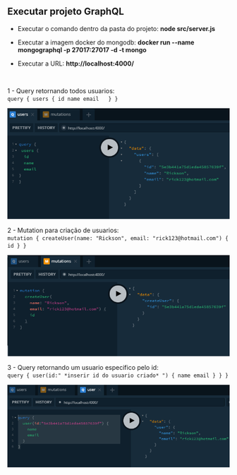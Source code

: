 ## **Executar projeto GraphQL**

- Executar o comando dentro da pasta do projeto: **node src/server.js**

- Executar a imagem docker do mongodb: **docker run --name mongographql -p 27017:27017 -d -t mongo**

- Executar a URL: **http://localhost:4000/**
<br />

  1 - Query retornando todos usuarios: <br>
   `query {
      users {
        id
        name
        email  
      }
    }`

[![Query1](https://raw.githubusercontent.com/rickson-simoes/GraphQL_Node/master/imgs_exemplo/img1.png "img1")](https://raw.githubusercontent.com/rickson-simoes/GraphQL_Node/master/imgs_exemplo/img1.png "img1")

  2 - Mutation para criação de usuarios: <br>
  `mutation {
      createUser(name: "Rickson", email: "rick123@hotmail.com") {
        id
    }
  }`

[![Mutation1](https://raw.githubusercontent.com/rickson-simoes/GraphQL_Node/master/imgs_exemplo/img2.png "img2")](https://raw.githubusercontent.com/rickson-simoes/GraphQL_Node/master/imgs_exemplo/img2.png "img2")

  3 - Query retornando um usuario especifico pelo id: <br>
  `query {
      user(id:" *inserir id do usuario criado* ") {
        name
        email
      }
    }
  }`

[![Query2](https://raw.githubusercontent.com/rickson-simoes/GraphQL_Node/master/imgs_exemplo/img3.png "img3")](https://raw.githubusercontent.com/rickson-simoes/GraphQL_Node/master/imgs_exemplo/img3.png "img3")

